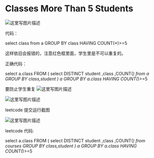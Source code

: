   # Classes More Than 5 Students

 ![这里写图片描述](http://img.blog.csdn.net/20170801162147814?watermark/2/text/aHR0cDovL2Jsb2cuY3Nkbi5uZXQvc2luYXRfMjc0MDY5MjU=/font/5a6L5L2T/fontsize/400/fill/I0JBQkFCMA==/dissolve/70/gravity/SouthEast)


代码：

select class from a   GROUP BY class HAVING COUNT(*)>=5

这样依旧会报错的，注意红色框里面，学生里是不可以重复的。

正确代码：

select  a.class FROM  (
select DISTINCT student ,class ,COUNT(*) from a GROUP BY class,student  ) a GROUP BY a.class 
HAVING COUNT(*)>=5

要防止学生重复
![这里写图片描述](http://img.blog.csdn.net/20170801162506738?watermark/2/text/aHR0cDovL2Jsb2cuY3Nkbi5uZXQvc2luYXRfMjc0MDY5MjU=/font/5a6L5L2T/fontsize/400/fill/I0JBQkFCMA==/dissolve/70/gravity/SouthEast)

![这里写图片描述](http://img.blog.csdn.net/20170801162520181?watermark/2/text/aHR0cDovL2Jsb2cuY3Nkbi5uZXQvc2luYXRfMjc0MDY5MjU=/font/5a6L5L2T/fontsize/400/fill/I0JBQkFCMA==/dissolve/70/gravity/SouthEast)


leetcode 提交运行截图

![这里写图片描述](http://img.blog.csdn.net/20170801162608905?watermark/2/text/aHR0cDovL2Jsb2cuY3Nkbi5uZXQvc2luYXRfMjc0MDY5MjU=/font/5a6L5L2T/fontsize/400/fill/I0JBQkFCMA==/dissolve/70/gravity/SouthEast)

leetcode  代码:

select  a.class FROM  (
select DISTINCT student ,class ,COUNT(*) from courses   GROUP BY class,student  ) a GROUP BY a.class 
HAVING COUNT(*)>=5

